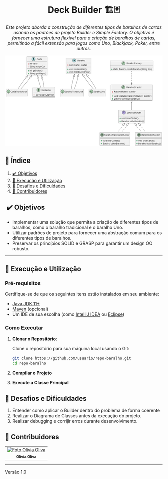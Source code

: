 <h1 align="center" style="font-weight: bold;">Deck Builder 🏗️🃏</h1>

<p align="center"><i>Este projeto aborda a construção de diferentes tipos de baralhos de cartas usando os padrões de projeto Builder e Simple Factory. O objetivo é fornecer uma estrutura flexível para a criação de baralhos de cartas, permitindo a fácil extensão para jogos como Uno, Blackjack, Poker, entre outros.</i></p>
<img alignitem="center" src="src/teste.png">

## 📖 Índice
1. [✔️️ Objetivos](#-objetivos)
3. [🚀 Execução e Utilização](#-execução-e-utilização)
4. [🚧 Desafios e Dificuldades](#-desafios-e-dificuldades)
5. [👥 Contribuidores](#-contribuidores)

## ️ ✔️ Objetivos

- Implementar uma solução que permita a criação de diferentes tipos de baralhos, como o baralho tradicional e o baralho Uno.
- Utilizar padrões de projeto para fornecer uma abstração comum para os diferentes tipos de baralhos.
- Preservar os princípios SOLID e GRASP para garantir um design OO robusto.


---

## 🚀 Execução e Utilização

### Pré-requisitos

Certifique-se de que os seguintes itens estão instalados em seu ambiente:

- [Java JDK 11+](https://www.oracle.com/java/technologies/javase-jdk11-downloads.html)
- [Maven](https://maven.apache.org/install.html) (opcional)
- Um IDE de sua escolha (como [IntelliJ IDEA](https://www.jetbrains.com/idea/) ou [Eclipse](https://www.eclipse.org/ide/))

### Como Executar

1. **Clonar o Repositório**:

   Clone o repositório para sua máquina local usando o Git:

   ```bash
   git clone https://github.com/usuario/repo-baralho.git
   cd repo-baralho

2. **Compilar o Projeto**
3. **Execute a Classe Principal**
## 🚧 Desafios e Dificuldades

1. Entender como aplicar o Builder dentro do problema de forma coerente
2. Realizar o Diagrama de Classes antes da execução do projeto.
3. Realizar debugging e corrijir erros durante desenvolvimento.

## 👥 Contribuidores

<table>
  <tr>
    <td align="center">
      <a href="https://github.com/oliviaoliva" title="GitHub">
        <img src="https://avatars.githubusercontent.com/u/89538707?v=4" width="100px;" alt="Foto Olivia Oliva"/><br>
        <sub>
          <b>Olivia Oliva</b>
        </sub>
      </a>
    </td>
  </tr>
</table>

---
Versão 1.0